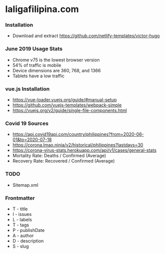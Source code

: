 # laligafilipina.com

### Installation
* Download and extract https://github.com/netlify-templates/victor-hugo

### June 2019 Usage Stats
* Chrome v75 is the lowest browser version
* 54% of traffic is mobile
* Device dimensions are 360, 768, and 1366
* Tablets have a low traffic

### vue.js Installation
* https://vue-loader.vuejs.org/guide/#manual-setup
* https://github.com/vuejs-templates/webpack-simple
* https://vuejs.org/v2/guide/single-file-components.html

### Covid 19 Sources
* https://api.covid19api.com/country/philippines?from=2020-06-01&to=2020-07-18
* https://corona.lmao.ninja/v2/historical/philippines?lastdays=30
* https://corona-virus-stats.herokuapp.com/api/v1/cases/general-stats
* Mortality Rate: Deaths / Confirmed  (Average)
* Recovery Rate: Recovered / Confirmed (Average)

### TODO
* Sitemap.xml


### Frontmatter
* T - title
* I - issues
* L - labels
* T - tags
* P - publishDate
* A - author
* D - description
* S - slug
